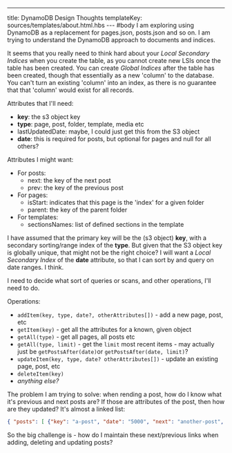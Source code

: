 ---
title: DynamoDB Design Thoughts
templateKey: sources/templates/about.html.hbs
--- #body
I am exploring using DynamoDB as a replacement for pages.json, posts.json and so on. I am trying to understand the DynamoDB approach to documents and indices.

It seems that you really need to think hard about your *Local Secondary Indices* when you create the table, as you cannot create new LSIs once the table has been created. You can create *Global Indices* after the table has been created, though that essentially as a new 'column' to the database. You can't turn an existing 'column' into an index, as there is no guarantee that that 'column' would exist for all records.

Attributes that I'll need:

- **key**: the s3 object key
- **type**: page, post, folder, template, media etc
- lastUpdatedDate: maybe, I could just get this from the S3 object
- **date**: this is required for posts, but optional for pages and null for all others?

Attributes I might want:

- For posts:
  - next: the key of the next post
  - prev: the key of the previous post
- For pages:
  - isStart: indicates that this page is the 'index' for a given folder
  - parent: the key of the parent folder
- For templates:
  - sectionsNames: list of defined sections in the template

I have assumed that the primary key will be the (s3 object) **key**, with a secondary sorting/range index of the **type**. But given that the S3 object key is globally unique, that might not be the right choice? I will want a *Local Secondary Index* of the **date** attribute, so that I can sort by and query on date ranges. I think.

I need to decide what sort of queries or scans, and other operations, I'll need to do.

Operations:

- `addItem(key, type, date?, otherAttributes[])` - add a new page, post, etc
- `getItem(key)` - get all the attributes for a known, given object
- `getAll(type)` - get all pages, all posts etc
- `getAll(type, limit)` - get the `limit` most recent items - may actually just be `getPostsAfter(date)`or `getPostsAfter(date, limit)`?
- `updateItem(key, type, date? otherAttributes[])` - update an existing page, post, etc
- `deleteItem(key)`
- *anything else?*

The problem I am trying to solve: when rending a post, how do I know what it's previous and next posts are? If those are attributes of the post, then how are they updated? It's almost a linked list:

```json
{ "posts": [ {"key": "a-post", "date": "5000", "next": "another-post", "prev": ""}, {"key: "another-post", "date": "5500", "next": "", "prev": "a-post" } ] }
```

So the big challenge is - how do I maintain these next/previous links when adding, deleting and updating posts?